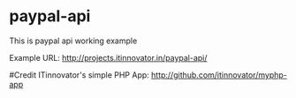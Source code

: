 # paypal-api
This is paypal api working example

Example URL: http://projects.itinnovator.in/paypal-api/

#Credit
ITinnovator's simple PHP App: http://github.com/itinnovator/myphp-app
